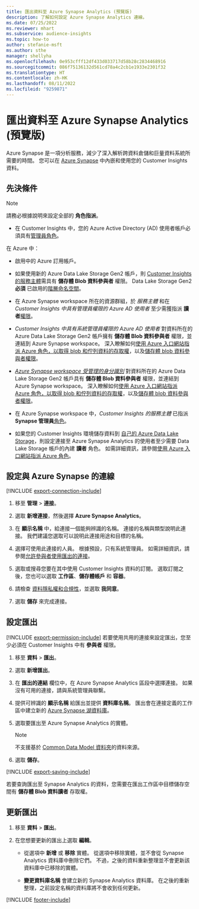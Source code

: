 ```yaml
---
title: 匯出資料至 Azure Synapse Analytics (預覽版)
description: 了解如何設定 Azure Synapse Analytics 連線。
ms.date: 07/25/2022
ms.reviewer: mhart
ms.subservice: audience-insights
ms.topic: how-to
author: stefanie-msft
ms.author: sthe
manager: shellyha
ms.openlocfilehash: 0e953cfff12df433d033717d58b28c2834468916
ms.sourcegitcommit: 086f75136132d561cd78a4c2cb1e1933e2301f32
ms.translationtype: HT
ms.contentlocale: zh-HK
ms.lasthandoff: 08/11/2022
ms.locfileid: "9259871"
---
```

# <a name="export-data-to-azure-synapse-analytics-preview"></a>匯出資料至 Azure Synapse Analytics (預覽版)

Azure Synapse 是一項分析服務，減少了深入解析跨資料倉儲和巨量資料系統所需要的時間。 您可以在 [Azure Synapse](/azure/synapse-analytics/overview-what-is) 中內嵌和使用您的 Customer Insights 資料。

## <a name="prerequisites"></a>先決條件

> [!NOTE]
> 請務必根據說明來設定全部的 **角色指派**。

- 在 Customer Insights 中，您的 Azure Active Directory (AD) 使用者帳戶必須具有[管理員角色](permissions.md#add-users)。

在 Azure 中：

- 啟用中的 Azure 訂用帳戶。

- 如果使用新的 Azure Data Lake Storage Gen2 帳戶，則 [Customer Insights 的服務主體](connect-service-principal.md)需具有 **儲存體 Blob 資料參與者** 權限。 Data Lake Storage Gen2 **必須** 已啟用的[階層命名空間](/azure/storage/blobs/data-lake-storage-namespace)。

- 在 Azure Synapse workspace 所在的資源群組，於 *服務主體* 和在 *Customer Insights 中具有管理員權限的 Azure AD 使用者* 至少需獲指派 **讀者**[權限](/azure/role-based-access-control/role-assignments-portal)。

- *Customer Insights 中具有系統管理員權限的 Azure AD 使用者* 對資料所在的 Azure Data Lake Storage Gen2 帳戶擁有 **儲存體 Blob 資料參與者** 權限，並連結到 Azure Synapse workspace。 深入瞭解如何[使用 Azure 入口網站指派 Azure 角色，以取得 blob 和佇列資料的存取權](/azure/storage/common/storage-auth-aad-rbac-portal)，以及[儲存體 blob 資料參與者權限](/azure/role-based-access-control/built-in-roles#storage-blob-data-contributor)。

- *[Azure Synapse workspace 受管理的身分識別](/azure/synapse-analytics/security/synapse-workspace-managed-identity)* 對資料所在的 Azure Data Lake Storage Gen2 帳戶具有 **儲存體 Blob 資料參與者** 權限，並連結到 Azure Synapse workspace。 深入瞭解如何[使用 Azure 入口網站指派 Azure 角色，以取得 blob 和佇列資料的存取權](/azure/storage/common/storage-auth-aad-rbac-portal)，以及[儲存體 blob 資料參與者權限](/azure/role-based-access-control/built-in-roles#storage-blob-data-contributor)。

- 在 Azure Synapse workspace 中，*Customer Insights 的服務主體* 已指派 **Synapse 管理員**[角色](/azure/synapse-analytics/security/how-to-set-up-access-control)。

- 如果您的 Customer Insights 環境儲存資料到 [自己的 Azure Data Lake Storage](own-data-lake-storage.md)，則設定連接至 Azure Synapse Analytics 的使用者至少需要 Data Lake Storage 帳戶的內建 **讀者** 角色。 如需詳細資訊，請參閱[使用 Azure 入口網站指派 Azure 角色](/azure/role-based-access-control/role-assignments-portal)。

## <a name="set-up-connection-to-azure-synapse"></a>設定與 Azure Synapse 的連線

[!INCLUDE [export-connection-include](includes/export-connection-admn.md)]

1. 移至 **管理** > **連接**。

1. 選取 **新增連接**，然後選擇 **Azure Synapse Analytics**。

1. 在 **顯示名稱** 中，給連接一個能夠辨識的名稱。 連接的名稱與類型說明此連接。 我們建議您選取可以說明此連接用途和目標的名稱。

1. 選擇可使用此連接的人員。 根據預設，只有系統管理員。 如需詳細資訊，請參閱[允許參與者使用匯出的連接](connections.md#allow-contributors-to-use-a-connection-for-exports)。

1. 選取或搜尋您要在其中使用 Customer Insights 資料的訂閱。 選取訂閱之後，您也可以選取 **工作區**、**儲存體帳戶** 和 **容器**。

1. 請檢查 [資料隱私權和合規性](connections.md#data-privacy-and-compliance)，並選取 **我同意**。

1. 選取 **儲存** 來完成連接。

## <a name="configure-an-export"></a>設定匯出

[!INCLUDE [export-permission-include](includes/export-permission.md)] 若要使用共用的連接來設定匯出，您至少必須在 Customer Insights 中有 **參與者** 權限。

1. 移至 **資料** > **匯出**。

1. 選取 **新增匯出**。

1. 在 **匯出的連結** 欄位中，在 Azure Synapse Analytics 區段中選擇連接。 如果沒有可用的連接，請與系統管理員聯繫。

1. 提供可辨識的 **顯示名稱** 給匯出並提供 **資料庫名稱**。 匯出會在連接定義的工作區中建立新的 [Azure Synapse 湖資料庫](/azure/synapse-analytics/database-designer/concepts-lake-database)。

1. 選取要匯出至 Azure Synapse Analytics 的實體。
   > [!NOTE]
   > 不支援基於 [Common Data Model 資料夾](connect-common-data-model.md)的資料來源。

1. 選取 **儲存**。

[!INCLUDE [export-saving-include](includes/export-saving.md)]

若要查詢匯出至 Synapse Analytics 的資料，您需要在匯出工作區中目標儲存空間有 **儲存體 Blob 資料讀者** 存取權。

## <a name="update-an-export"></a>更新匯出

1. 移至 **資料** > **匯出**。

1. 在您想要更新的匯出上選取 **編輯**。

   - 從選項中 **新增** 或 **移除** 實體。 從選項中移除實體，並不會從 Synapse Analytics 資料庫中刪除它們。 不過，之後的資料重新整理並不會更新該資料庫中已移除的實體。

   - **變更資料庫名稱** 會建立新的 Synapse Analytics 資料庫。 在之後的重新整理，之前設定名稱的資料庫將不會收到任何更新。

[!INCLUDE [footer-include](includes/footer-banner.md)]
